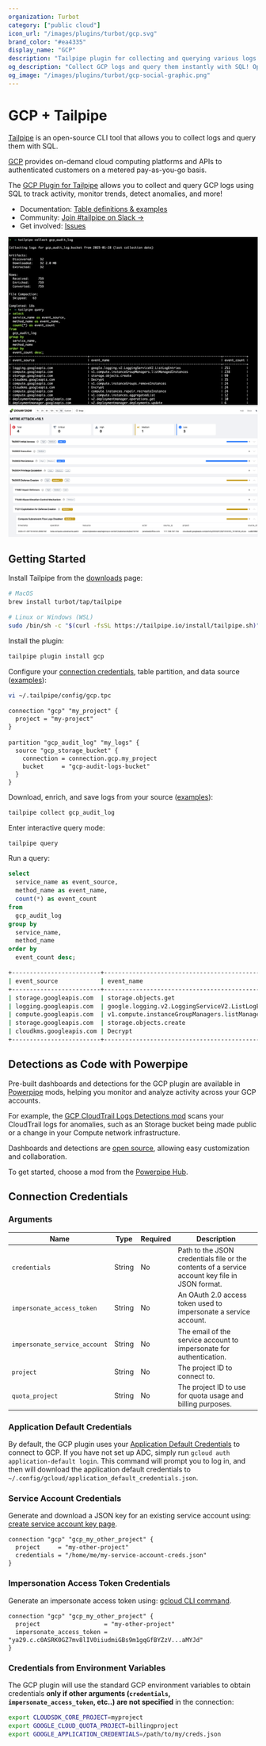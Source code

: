 ```yaml
---
organization: Turbot
category: ["public cloud"]
icon_url: "/images/plugins/turbot/gcp.svg"
brand_color: "#ea4335"
display_name: "GCP"
description: "Tailpipe plugin for collecting and querying various logs from GCP."
og_description: "Collect GCP logs and query them instantly with SQL! Open source CLI. No DB required."
og_image: "/images/plugins/turbot/gcp-social-graphic.png"
---
```


# GCP + Tailpipe

[Tailpipe](https://tailpipe.io) is an open-source CLI tool that allows you to collect logs and query them with SQL.

[GCP](https://cloud.google.com) provides on-demand cloud computing platforms and APIs to authenticated customers on a metered pay-as-you-go basis.

The [GCP Plugin for Tailpipe](https://hub.tailpipe.io/plugins/turbot/gcp) allows you to collect and query GCP logs using SQL to track activity, monitor trends, detect anomalies, and more!

- Documentation: [Table definitions & examples](https://hub.tailpipe.io/plugins/turbot/gcp/tables)
- Community: [Join #tailpipe on Slack →](https://turbot.com/community/join)
- Get involved: [Issues](https://github.com/turbot/tailpipe-plugin-gcp/issues)

![Image](https://raw.githubusercontent.com/turbot/tailpipe-plugin-gcp/main/docs/images/gcp_audit_log_terminal.png?type=thumbnail)  
![Image](https://raw.githubusercontent.com/turbot/tailpipe-plugin-gcp/main/docs/images/gcp_audit_log_mitre_dashboard.png?type=thumbnail)

## Getting Started

Install Tailpipe from the [downloads](https://tailpipe.io/downloads) page:

```sh
# MacOS
brew install turbot/tap/tailpipe
```

```sh
# Linux or Windows (WSL)
sudo /bin/sh -c "$(curl -fsSL https://tailpipe.io/install/tailpipe.sh)"
```

Install the plugin:

```sh
tailpipe plugin install gcp
```

Configure your [connection credentials](https://hub.tailpipe.io/plugins/turbot/gcp#connection-credentials), table partition, and data source ([examples](https://hub.tailpipe.io/plugins/turbot/gcp/tables/gcp_audit_log#example-configurations)):

```sh
vi ~/.tailpipe/config/gcp.tpc
```

```hcl
connection "gcp" "my_project" {
  project = "my-project"
}

partition "gcp_audit_log" "my_logs" {
  source "gcp_storage_bucket" {
    connection = connection.gcp.my_project
    bucket     = "gcp-audit-logs-bucket"
  }
}
```

Download, enrich, and save logs from your source ([examples](https://tailpipe.io/docs/reference/cli/collect)):

```sh
tailpipe collect gcp_audit_log
```

Enter interactive query mode:

```sh
tailpipe query
```

Run a query:

```sql
select
  service_name as event_source,
  method_name as event_name,
  count(*) as event_count
from
  gcp_audit_log
group by
  service_name,
  method_name
order by
  event_count desc;
```

```sh
+-------------------------+-------------------------------------------------------+-------------+
| event_source            | event_name                                            | event_count |
+-------------------------+-------------------------------------------------------+-------------+
| storage.googleapis.com  | storage.objects.get                                   | 104349      |
| logging.googleapis.com  | google.logging.v2.LoggingServiceV2.ListLogEntries     | 28193       |
| compute.googleapis.com  | v1.compute.instanceGroupManagers.listManagedInstances | 27236       |
| storage.googleapis.com  | storage.objects.create                                | 11817       |
| cloudkms.googleapis.com | Decrypt                                               | 4171        |
+-------------------------+-------------------------------------------------------+-------------+
```

## Detections as Code with Powerpipe

Pre-built dashboards and detections for the GCP plugin are available in [Powerpipe](https://powerpipe.io) mods, helping you monitor and analyze activity across your GCP accounts.

For example, the [GCP CloudTrail Logs Detections mod](https://hub.powerpipe.io/mods/turbot/tailpipe-mod-gcp-cloudtrail-log-detections) scans your CloudTrail logs for anomalies, such as an Storage bucket being made public or a change in your Compute network infrastructure.

Dashboards and detections are [open source](https://github.com/topics/tailpipe-mod), allowing easy customization and collaboration.

To get started, choose a mod from the [Powerpipe Hub](https://hub.powerpipe.io/?engines=tailpipe&q=gcp).

## Connection Credentials

### Arguments

| Name                          | Type   | Required | Description                                                                                          |
|-------------------------------|--------|----------|------------------------------------------------------------------------------------------------------|
| `credentials`                 | String | No       | Path to the JSON credentials file or the contents of a service account key file in JSON format.     |
| `impersonate_access_token`    | String | No       | An OAuth 2.0 access token used to impersonate a service account.                                    |
| `impersonate_service_account` | String | No       | The email of the service account to impersonate for authentication.                                |
| `project`                     | String | No       | The project ID to connect to.                                                                      |
| `quota_project`               | String | No       | The project ID to use for quota usage and billing purposes.                                        |

### Application Default Credentials

By default, the GCP plugin uses your [Application Default Credentials](https://cloud.google.com/sdk/gcloud/reference/auth/application-default) to connect to GCP. If you have not set up ADC, simply run `gcloud auth application-default login`. This command will prompt you to log in, and then will download the application default credentials to `~/.config/gcloud/application_default_credentials.json`.

### Service Account Credentials

Generate and download a JSON key for an existing service account using: [create service account key page](https://console.cloud.google.com/apis/credentials/serviceaccountkey).

```hcl
connection "gcp" "gcp_my_other_project" {
  project     = "my-other-project"
  credentials = "/home/me/my-service-account-creds.json"
}
```

### Impersonation Access Token Credentials

Generate an impersonate access token using: [gcloud CLI command](https://cloud.google.com/iam/docs/create-short-lived-credentials-direct#gcloud_2).

```hcl
connection "gcp" "gcp_my_other_project" {
  project                  = "my-other-project"
  impersonate_access_token = "ya29.c.c0ASRK0GZ7mv8lIV0iiudmiGBs9m1gqGfBYZzV...aMYJd"
}
```

### Credentials from Environment Variables

The GCP plugin will use the standard GCP environment variables to obtain credentials **only if other arguments (`credentials`, `impersonate_access_token`, etc..) are not specified** in the connection:

```sh
export CLOUDSDK_CORE_PROJECT=myproject
export GOOGLE_CLOUD_QUOTA_PROJECT=billingproject
export GOOGLE_APPLICATION_CREDENTIALS=/path/to/my/creds.json
```
